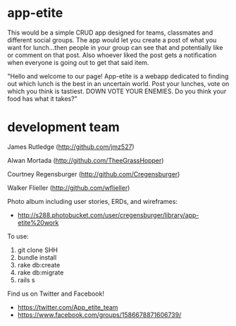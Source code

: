 # app-etite
This would be a simple CRUD app designed for teams, classmates and different social groups. The app would let you create a post of what you want for lunch…then people in your group can see that and potentially like or comment on that post. Also whoever liked the post gets a notification when everyone is going out to get that said item.


"Hello and welcome to our page! App-etite is a webapp dedicated to finding out which lunch is the best in an uncertain world. Post your lunches, vote on which you think is tastiest. DOWN VOTE YOUR ENEMIES. Do you think your food has what it takes?"

# development team

James Rutledge (http://github.com/jmz527)

Alwan Mortada (http://github.com/TheeGrassHopper)

Courtney Regensburger (http://github.com/Cregensburger)

Walker Flieller (http://github.com/wflieller)


Photo album including user stories, ERDs, and wireframes:
	<ul><li>http://s288.photobucket.com/user/cregensburger/library/app-etite%20work</li></ul>


To use:
	<ol>
		<li>git clone SHH</li>
		<li>bundle install</li>
		<li>rake db:create</li>
		<li>rake db:migrate</li>
		<li>rails s</li>
	</ol>


Find us on Twitter and Facebook!
	<ul>
		<li>https://twitter.com/App_etite_team</li>
		<li>https://www.facebook.com/groups/1586678871606739/</li>
	</ul>	
